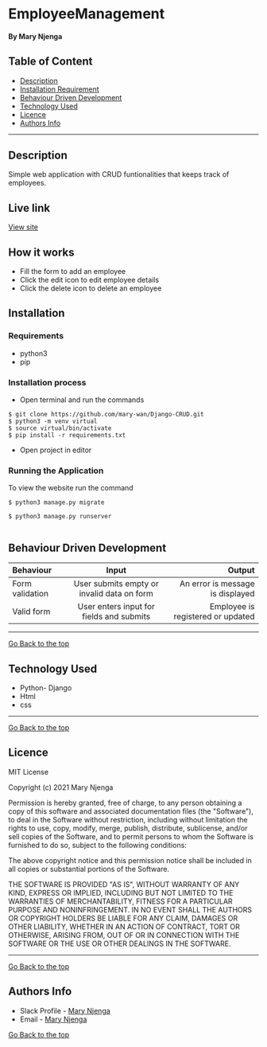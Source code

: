 # EmployeeManagement
#### By Mary Njenga
## Table of Content
+ [Description](#description)
+ [Installation Requirement](#Installation)
+ [Behaviour Driven Development](#Behaviour-Driven-Development)
+ [Technology Used](#technology-used)
+ [Licence](#licence)
+ [Authors Info](#authors-info)

****
## Description
 Simple web application with CRUD funtionalities that keeps track of employees.

## Live link
[View site](https://employeecrud.herokuapp.com/)

## How it works 
* Fill the form to add an employee
* Click the edit icon to edit employee details
* Click the delete icon to delete an employee

## Installation
### Requirements
* python3
* pip 

### Installation process
* Open terminal and run the commands
```
$ git clone https://github.com/mary-wan/Django-CRUD.git
$ python3 -m venv virtual
$ source virtual/bin/activate
$ pip install -r requirements.txt

```
* Open project in editor

### Running the Application
To view the website run the command
```
$ python3 manage.py migrate

$ python3 manage.py runserver


```

## Behaviour Driven Development
| Behaviour | Input | Output |
| :---------------- | :---------------: | ------------------: |
|  Form validation    | User submits empty or invalid data on form | An error is message is displayed    |
|  Valid form  | User enters input for fields and submits    | Employee is registered or updated|

****

[Go Back to the top](#EmployeeManagement)
## Technology Used
* Python- Django
* Html
* css

****
[Go Back to the top](#EmployeeManagement)
## Licence
MIT License

Copyright (c) 2021 Mary Njenga

Permission is hereby granted, free of charge, to any person obtaining a copy
of this software and associated documentation files (the "Software"), to deal
in the Software without restriction, including without limitation the rights
to use, copy, modify, merge, publish, distribute, sublicense, and/or sell
copies of the Software, and to permit persons to whom the Software is
furnished to do so, subject to the following conditions:

The above copyright notice and this permission notice shall be included in all
copies or substantial portions of the Software.

THE SOFTWARE IS PROVIDED "AS IS", WITHOUT WARRANTY OF ANY KIND, EXPRESS OR
IMPLIED, INCLUDING BUT NOT LIMITED TO THE WARRANTIES OF MERCHANTABILITY,
FITNESS FOR A PARTICULAR PURPOSE AND NONINFRINGEMENT. IN NO EVENT SHALL THE
AUTHORS OR COPYRIGHT HOLDERS BE LIABLE FOR ANY CLAIM, DAMAGES OR OTHER
LIABILITY, WHETHER IN AN ACTION OF CONTRACT, TORT OR OTHERWISE, ARISING FROM,
OUT OF OR IN CONNECTION WITH THE SOFTWARE OR THE USE OR OTHER DEALINGS IN THE
SOFTWARE.


****
[Go Back to the top](#EmployeeManagement)
## Authors Info
* Slack Profile - [Mary Njenga](https://app.slack.com/client/T077KKCG6/GLRQR61NW/user_profile/U027VKL1WLT?cdn_fallback=1)
* Email - [Mary Njenga](njengamaria29@gmail.com)

[Go Back to the top](#EmployeeManagement)
